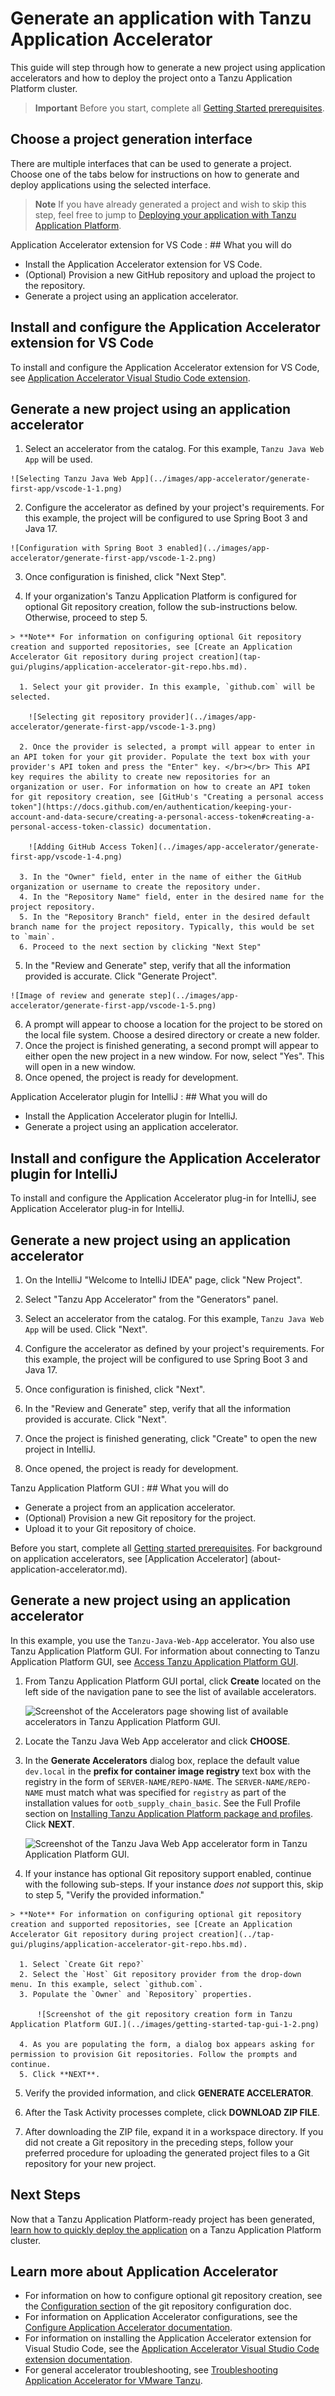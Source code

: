 # Generate an application with Tanzu Application Accelerator

This guide will step through how to generate a new project using application
accelerators and how to deploy the project onto a Tanzu Application Platform
cluster.

>**Important** Before you start, complete all [Getting Started
>prerequisites](../getting-started.md#get-started-prereqs).

## <a id="interface-options"></a>Choose a project generation interface
There are multiple interfaces that can be used to generate a project. Choose one
of the tabs below for instructions on how to generate and deploy applications
using the selected interface.

> **Note** If you have already generated a project and wish to skip this step,
> feel free to jump to [Deploying your application with Tanzu Application
> Platform](deploy-first-app.hbs.md).

<a id="app-accelerator-extension-vscode"></a>Application Accelerator extension
for VS Code : ## <a id="you-will"></a>What you will do

  - Install the Application Accelerator extension for VS Code.
  - (Optional) Provision a new GitHub repository and upload the project to the
    repository.
  - Generate a project using an application accelerator.

  ## <a id="install-app-accelerator-extension"></a> Install and configure the Application Accelerator extension for VS Code

  To install and configure the Application Accelerator extension for VS Code,
  see [Application Accelerator Visual Studio
  Code extension](../application-accelerator/vscode.hbs.md).<br>

  ## <a id="generate-project"></a>Generate a new project using an application accelerator

  1. Select an accelerator from the catalog. For this example, `Tanzu Java Web
     App` will be used.

    ![Selecting Tanzu Java Web App](../images/app-accelerator/generate-first-app/vscode-1-1.png)

  2. Configure the accelerator as defined by your project's requirements. For
     this example, the project will be configured to use Spring Boot 3 and Java
     17.

    ![Configuration with Spring Boot 3 enabled](../images/app-accelerator/generate-first-app/vscode-1-2.png)

  3. Once configuration is finished, click "Next Step".

  4. If your organization's Tanzu Application Platform is configured for
     optional Git repository creation, follow the sub-instructions below.
     Otherwise, proceed to step 5.

    > **Note** For information on configuring optional Git repository creation and supported repositories, see [Create an Application Accelerator Git repository during project creation](tap-gui/plugins/application-accelerator-git-repo.hbs.md).

      1. Select your git provider. In this example, `github.com` will be selected.

        ![Selecting git repository provider](../images/app-accelerator/generate-first-app/vscode-1-3.png)

      2. Once the provider is selected, a prompt will appear to enter in an API token for your git provider. Populate the text box with your provider's API token and press the "Enter" key. </br></br> This API key requires the ability to create new repositories for an organization or user. For information on how to create an API token for git repository creation, see [GitHub's "Creating a personal access token"](https://docs.github.com/en/authentication/keeping-your-account-and-data-secure/creating-a-personal-access-token#creating-a-personal-access-token-classic) documentation.

        ![Adding GitHub Access Token](../images/app-accelerator/generate-first-app/vscode-1-4.png)

      3. In the "Owner" field, enter in the name of either the GitHub organization or username to create the repository under.
      4. In the "Repository Name" field, enter in the desired name for the project repository.
      5. In the "Repository Branch" field, enter in the desired default branch name for the project repository. Typically, this would be set to `main`.
      6. Proceed to the next section by clicking "Next Step"
  5. In the "Review and Generate" step, verify that all the information provided
     is accurate. Click "Generate Project".

    ![Image of review and generate step](../images/app-accelerator/generate-first-app/vscode-1-5.png)

  6. A prompt will appear to choose a location for the project to be stored on
     the local file system. Choose a desired directory or create a new folder.
  7. Once the project is finished generating, a second prompt will appear to
     either open the new project in a new window. For now, select "Yes". This
     will open in a new window.
  8. Once opened, the project is ready for development.

<a id="app-accelerator-plugin-intellij"></a>Application Accelerator plugin for
IntelliJ : ## <a id="you-will"></a>What you will do

  - Install the Application Accelerator plugin for IntelliJ.
  - Generate a project using an application accelerator.

  ## <a id="install-app-accelerator-plugin"></a> Install and configure the Application Accelerator plugin for IntelliJ

  To install and configure the Application Accelerator plug-in for IntelliJ,
  see Application Accelerator plug-in for
  IntelliJ.<br>


  ## <a id="generate-intellij-project"></a>Generate a new project using an application accelerator

  1. On the IntelliJ "Welcome to IntelliJ IDEA" page, click "New Project".

  2. Select "Tanzu App Accelerator" from the "Generators" panel.

  3. Select an accelerator from the catalog. For this example, `Tanzu Java Web
     App` will be used. Click "Next".

  4. Configure the accelerator as defined by your project's requirements. For
     this example, the project will be configured to use Spring Boot 3 and Java
     17.

  5. Once configuration is finished, click "Next".

  6. In the "Review and Generate" step, verify that all the information provided
     is accurate. Click "Next".

  7. Once the project is finished generating, click "Create" to open the new
     project in IntelliJ.
  8. Once opened, the project is ready for development.

<a id="app-accelerator-tap-gui"></a>Tanzu Application Platform GUI : ## <a
id="you-will"></a>What you will do

  - Generate a project from an application accelerator.
  - (Optional) Provision a new Git repository for the project.
  - Upload it to your Git repository of choice.

  Before you start, complete all [Getting started
  prerequisites](../getting-started.md#get-started-prereqs). For background on
  application accelerators, see [Application Accelerator]
  (about-application-accelerator.md).<br>

  ## <a id="generate-project"></a>Generate a new project using an application accelerator

  In this example, you use the `Tanzu-Java-Web-App` accelerator. You also use
  Tanzu Application Platform GUI. For information about connecting to Tanzu
  Application Platform GUI, see [Access Tanzu Application Platform
  GUI](../tap-gui/accessing-tap-gui.md).

  1. From Tanzu Application Platform GUI portal, click **Create** located on the
  left side of the navigation pane to see the list of available accelerators.

      ![Screenshot of the Accelerators page showing list of available
      accelerators in Tanzu Application Platform
      GUI.](../images/getting-started-tap-gui-1.png)

  2. Locate the Tanzu Java Web App accelerator and click **CHOOSE**.

  3. In the **Generate Accelerators** dialog box, replace the default value
  `dev.local` in the **prefix for container image registry** text box with the
  registry in the form of `SERVER-NAME/REPO-NAME`. The `SERVER-NAME/REPO-NAME`
  must match what was specified for `registry` as part of the installation
  values for `ootb_supply_chain_basic`. See the Full Profile section on
  [Installing   Tanzu Application Platform package and
  profiles](../install.hbs.md#full-profile). Click **NEXT**.

      ![Screenshot of the Tanzu Java Web App accelerator form in Tanzu
      Application Platform GUI.](../images/getting-started-tap-gui-1-1.png)

  4. If your instance has optional Git repository support enabled, continue with
     the following sub-steps. If your instance _does not_ support this, skip to
     step 5, "Verify the provided information."

    > **Note** For information on configuring optional git repository creation and supported repositories, see [Create an Application Accelerator Git repository during project creation](../tap-gui/plugins/application-accelerator-git-repo.hbs.md).

      1. Select `Create Git repo?`
      2. Select the `Host` Git repository provider from the drop-down menu. In this example, select `github.com`.
      3. Populate the `Owner` and `Repository` properties.

          ![Screenshot of the git repository creation form in Tanzu Application Platform GUI.](../images/getting-started-tap-gui-1-2.png)

      4. As you are populating the form, a dialog box appears asking for permission to provision Git repositories. Follow the prompts and continue.
      5. Click **NEXT**.

  5. Verify the provided information, and click **GENERATE ACCELERATOR**.

  6. After the Task Activity processes complete, click **DOWNLOAD ZIP FILE**.

  7. After downloading the ZIP file, expand it in a workspace directory. If you
     did not create a Git repository in the preceding steps, follow your
     preferred procedure for uploading the generated project files to a Git
     repository for your new project.

## Next Steps
Now that a Tanzu Application Platform-ready project has been generated, [learn
how to quickly deploy the application](deploy-first-app.hbs.md) on a Tanzu
Application Platform cluster.

## Learn more about Application Accelerator

* For information on how to configure optional git repository creation, see the
  [Configuration
  section](../tap-gui/plugins/application-accelerator-git-repo.hbs.md#configuration)
  of the git repository configuration doc.
* For information on Application Accelerator configurations, see the [Configure
  Application Accelerator
  documentation](../application-accelerator/configuration.hbs.md).
* For information on installing the Application Accelerator extension for Visual
  Studio Code, see the [Application Accelerator Visual Studio Code extension
  documentation](../application-accelerator/vscode.hbs.md).
* For general accelerator troubleshooting, see [Troubleshooting Application
  Accelerator for VMware
  Tanzu](../application-accelerator/troubleshooting.hbs.md).

